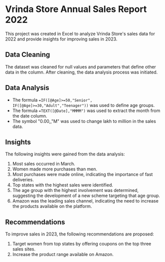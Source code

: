 # Vrinda Store Annual Sales Report 2022

This project was created in Excel to analyze Vrinda Store's sales data for 2022 and provide insights for improving sales in 2023.

## Data Cleaning
The dataset was cleaned for null values and parameters that define other data in the column. After cleaning, the data analysis process was initiated.

## Data Analysis
- The formula `=IF([@Age]>=50,"Senior", IF([@Age]>=30,"Adult","Teenager"))` was used to define age groups.
- The formula `=TEXT([@Date],"MMMM")` was used to extract the month from the date column.
- The symbol "0.00,,"M" was used to change lakh to million in the sales data.

## Insights
The following insights were gained from the data analysis:
1. Most sales occurred in March.
2. Women made more purchases than men.
3. Most purchases were made online, indicating the importance of fast deliveries.
4. Top states with the highest sales were identified.
5. The age group with the highest involvement was determined, suggesting the development of a new scheme targeting that age group.
6. Amazon was the leading sales channel, indicating the need to increase the products available on the platform.

## Recommendations
To improve sales in 2023, the following recommendations are proposed:
1. Target women from top states by offering coupons on the top three sales sites.
2. Increase the product range available on Amazon.
